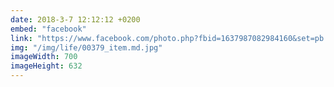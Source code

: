 ```yaml
---
date: 2018-3-7 12:12:12 +0200
embed: "facebook"
link: "https://www.facebook.com/photo.php?fbid=1637987082984160&set=pb.100003186531392.-2207520000.1522760088.&type=3&theater"
img: "/img/life/00379_item.md.jpg"
imageWidth: 700
imageHeight: 632
---
```

